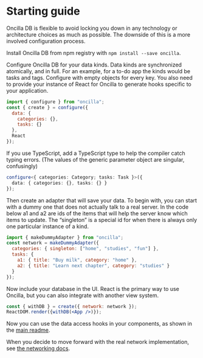 # Starting guide

Oncilla DB is flexible to avoid locking you down in any technology or architecture choices as much as possible. The downside of this is a more involved configuration process.

Install Oncilla DB from npm registry with `npm install --save oncilla`.

Configure Oncilla DB for your data kinds. Data kinds are synchronized atomically, and in full. For an example, for a to-do app the kinds would be tasks and tags. Configure with empty objects for every key. You also need to provide your instance of React for Oncilla to generate hooks specific to your application.

```js
import { configure } from "oncilla";
const { create } = configure({
  data: {
    categories: {},
    tasks: {}
  },
  React
});
```

If you use TypeScript, add a TypeScript type to help the compiler catch typing errors. (The values of the generic parameter object are singular, confusingly)

```ts
configure<{ categories: Category; tasks: Task }>({
  data: { categories: {}, tasks: {} }
});
```

Then create an adapter that will save your data. To begin with, you can start with a dummy one that does not actually talk to a real server. In the code below a1 and a2 are ids of the items that will help the server know which items to update. The “singleton” is a special id for when there is always only one particular instance of a kind.

```js
import { makeDummyAdapter } from "oncilla";
const network = makeDummyAdapter({
  categories: { singleton: ["home", "studies", "fun"] },
  tasks: {
    a1: { title: "Buy milk", category: "home" },
    a2: { title: "Learn next chapter", category: "studies" }
  }
});
```

Now include your database in the UI. React is the primary way to use Oncilla, but you can also integrate with another view system.

```jsx
const { withDB } = create({ network: network });
ReactDOM.render({withDB(<App />)});
```

Now you can use the data access hooks in your components, as shown in the [main readme](../README.md).

When you decide to move forward with the real network implementation, see [the networking docs](network/README.md).
